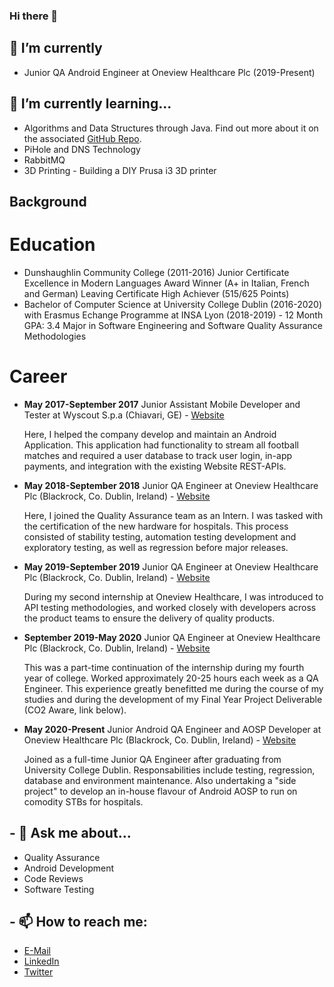 ### Hi there 👋
## 🔭 I’m currently 
- Junior QA Android Engineer at Oneview Healthcare Plc (2019-Present)

## 🌱 I’m currently learning...
- Algorithms and Data Structures through Java. Find out more about it on the associated [GitHub Repo](https://github.com/XeroHero/Common-Sense-Data-Structures-and-Algorithms).
- PiHole and DNS Technology
- RabbitMQ
- 3D Printing - Building a DIY Prusa i3 3D printer
## Background
# Education
* Dunshaughlin Community College (2011-2016)
  Junior Certificate Excellence in Modern Languages Award Winner (A+ in Italian, French and German)
  Leaving Certificate High Achiever (515/625 Points)
* Bachelor of Computer Science at University College Dublin (2016-2020) with Erasmus Echange Programme at INSA Lyon (2018-2019) - 12 Month
  GPA: 3.4
  Major in Software Engineering and Software Quality Assurance Methodologies

# Career
* **May 2017-September 2017** Junior Assistant Mobile Developer and Tester at Wyscout S.p.a (Chiavari, GE) - [Website](https://wyscout.com)

  Here, I helped the company develop and maintain an Android Application. This application had functionality to stream all football matches and required a user database to track user login, in-app payments, and integration with the existing Website REST-APIs.
* **May 2018-September 2018** Junior QA Engineer at Oneview Healthcare Plc (Blackrock, Co. Dublin, Ireland) - [Website](https://oneviewhealthcare.com)

  Here, I joined the Quality Assurance team as an Intern. I was tasked with the certification of the new hardware for hospitals. This process consisted of stability testing, automation testing development and exploratory testing, as well as regression before major releases.
* **May 2019-September 2019** Junior QA Engineer at Oneview Healthcare Plc (Blackrock, Co. Dublin, Ireland) - [Website](https://oneviewhealthcare.com)

  During my second internship at Oneview Healthcare, I was introduced to API testing methodologies, and worked closely with developers across the product teams to ensure the delivery of quality products. 
* **September 2019-May 2020** Junior QA Engineer at Oneview Healthcare Plc (Blackrock, Co. Dublin, Ireland) - [Website](https://oneviewhealthcare.com)

  This was a part-time continuation of the internship during my fourth year of college. Worked approximately 20-25 hours each week as a QA Engineer. This experience greatly benefitted me during the course of my studies and during the development of my Final Year Project Deliverable (CO2 Aware, link below). 
* **May 2020-Present** Junior Android QA Engineer and AOSP Developer at Oneview Healthcare Plc (Blackrock, Co. Dublin, Ireland) - [Website](https://oneviewhealthcare.com)

  Joined as a full-time Junior QA Engineer after graduating from University College Dublin. Responsabilities include testing, regression, database and environment maintenance. 
  Also undertaking a "side project" to develop an in-house flavour of Android AOSP to run on comodity STBs for hospitals.
  

## - 💬 Ask me about...
* Quality Assurance
* Android Development
* Code Reviews
* Software Testing

## - 📫 How to reach me: 
* [E-Mail](mailto:Lorenzo.battilocchi@ucdconnect.ie)
* [LinkedIn](https://www.linkedin.com/in/lorenzo-battilocchi-197888104/)
* [Twitter](https://twitter.com/x3rohero)
<!--
**XeroHero/xerohero** is a ✨ _special_ ✨ repository because its `README.md` (this file) appears on your GitHub profile.

Here are some ideas to get you started:

- 👯 I’m looking to collaborate on ...
- 🤔 I’m looking for help with ...

- 😄 Pronouns: ...
- ⚡ Fun fact: ...
-->
